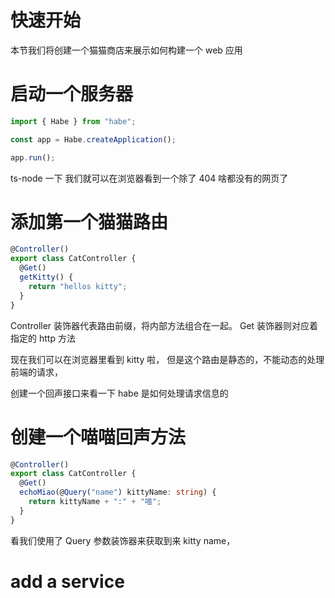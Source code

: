 # 快速开始

本节我们将创建一个猫猫商店来展示如何构建一个 web 应用

# 启动一个服务器

```ts
import { Habe } from "habe";

const app = Habe.createApplication();

app.run();
```

ts-node 一下 我们就可以在浏览器看到一个除了 404 啥都没有的网页了

# 添加第一个猫猫路由

```ts
@Controller()
export class CatController {
  @Get()
  getKitty() {
    return "hellos kitty";
  }
}
```

Controller 装饰器代表路由前缀，将内部方法组合在一起。
Get 装饰器则对应着指定的 http 方法

现在我们可以在浏览器里看到 kitty 啦，
但是这个路由是静态的，不能动态的处理前端的请求，

创建一个回声接口来看一下 habe 是如何处理请求信息的

# 创建一个喵喵回声方法

```ts
@Controller()
export class CatController {
  @Get()
  echoMiao(@Query("name") kittyName: string) {
    return kittyName + ":" + "喵";
  }
}
```

看我们使用了 Query 参数装饰器来获取到来 kitty name，

# add a service
